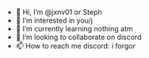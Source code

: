 - 👋 Hi, I’m @jxnv01 or Steph
- 👀 I’m interested in you/j
- 🌱 I’m currently learning nothing atm
- 💞️ I’m looking to collaborate on discord
- 📫 How to reach me discord: i forgor

<!---
jxnv01/jxnv01 is a ✨ special ✨ repository because its `README.md` (this file) appears on your GitHub profile.
You can click the Preview link to take a look at your changes.
--->
